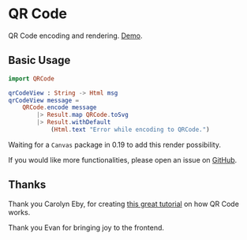 # QR Code

QR Code encoding and rendering. [Demo](https://pablohirafuji.github.io/elm-qrcode/).

## Basic Usage

```elm
import QRCode

qrCodeView : String -> Html msg
qrCodeView message =
    QRCode.encode message
        |> Result.map QRCode.toSvg
        |> Result.withDefault
            (Html.text "Error while encoding to QRCode.")

```

Waiting for a `Canvas` package in 0.19 to add this render possibility.

If you would like more functionalities, please open an issue on [GitHub](https://github.com/pablohirafuji/elm-qrcode/issues).


## Thanks

Thank you Carolyn Eby, for creating [this great tutorial](http://www.thonky.com/qr-code-tutorial/) on how QR Code works.

Thank you Evan for bringing joy to the frontend.
